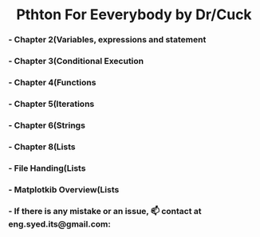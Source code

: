 <h1 align="center">Pthton For Eeverybody by Dr/Cuck</h1>
<h3 align="left"> - Chapter 2(Variables, expressions and statement</h3>
<h3 align="left"> - Chapter 3(Conditional Execution</h3>
<h3 align="left"> - Chapter 4(Functions</h3>
<h3 align="left"> - Chapter 5(Iterations</h3>
<h3 align="left"> - Chapter 6(Strings</h3>
<h3 align="left"> - Chapter 8(Lists</h3>
<h3 align="left"> - File Handing(Lists</h3>
<h3 align="left"> - Matplotkib Overview(Lists</h3>
<h3 align="left"> - If there is any mistake or an issue, 📫 contact at eng.syed.its@gmail.com:</h3>
